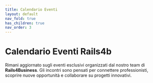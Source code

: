 ```yaml
---
title: Calendario Eventi
layout: default
nav_fold: true 
has_children: true
nav_order: 3
---
```


# Calendario Eventi Rails4b

Rimani aggiornato sugli eventi esclusivi organizzati dal nostro team di **Rails4Business**. Gli incontri sono pensati per connettere professionisti, scoprire nuove opportunità e collaborare su progetti innovativi.  
